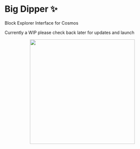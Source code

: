 # Big Dipper :sparkles:

Block Explorer Interface for Cosmos

Currently a WIP please check back later for updates and launch

<p align="center">
  <img src="https://media4.giphy.com/media/JR7G2piOZuUdT29N8Q/giphy.gif" width="340" height="340" />
</p>
